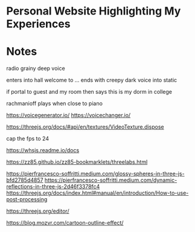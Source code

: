 # Personal Website Highlighting My Experiences




# Notes

radio grainy deep voice

enters into hall welcome to ... ends with creepy dark voice into static

if portal to guest and my room then says
this is my dorm in college

rachmanioff plays when close to piano

https://voicegenerator.io/
https://voicechanger.io/

https://threejs.org/docs/#api/en/textures/VideoTexture.dispose 


cap the fps to 24

https://whsjs.readme.io/docs

https://zz85.github.io/zz85-bookmarklets/threelabs.html

https://pierfrancesco-soffritti.medium.com/glossy-spheres-in-three-js-bfd2785d4857 
https://pierfrancesco-soffritti.medium.com/dynamic-reflections-in-three-js-2d46f3378fc4
https://threejs.org/docs/index.html#manual/en/introduction/How-to-use-post-processing

https://threejs.org/editor/

https://blog.mozvr.com/cartoon-outline-effect/
